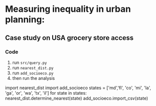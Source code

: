 # Measuring inequality in urban planning:
## Case study on USA grocery store access


### Code
1. run `src/query.py`
2. run `nearest_dist.py`
3. run `add_socioeco.py`
4. then run the analysis


import nearest_dist
import add_socioeco
states = ['md','fl', 'co', 'mi', 'la', 'ga', 'or', 'wa', 'tx', 'il']
for state in states:
    nearest_dist.determine_nearest(state)
    add_socioeco.import_csv(state)
